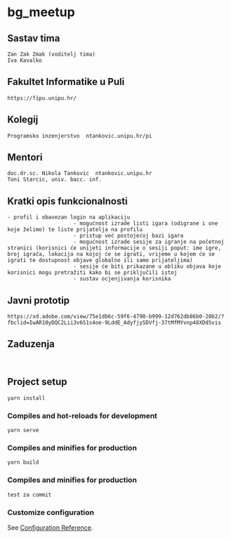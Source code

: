 # bg_meetup

## Sastav tima
```
Zan Zak Zmak (voditelj tima)
Iva Kavalko
```
## Fakultet Informatike u Puli
```
https://fipu.unipu.hr/
```
## Kolegij
```
Programsko inzenjerstvo  ntankovic.unipu.hr/pi
```
## Mentori
```
doc.dr.sc. Nikola Tankovic  ntankovic.unipu.hr
Toni Starcic, univ. bacc. inf.
```
## Kratki opis funkcionalnosti
```
- profil i obavezan login na aplikaciju
			         - mogućnost izrade listi igara (odigrane i one koje želimo) te liste prijatelja na profilu
			         - pristup već postojećoj bazi igara
			         - mogućnost izrade sesije za igranje na početnoj stranici (korisnici će unijeti informacije o sesiji poput: ime igre, broj igrača, lokacija na kojoj će se igrati, vrijeme u kojem će se igrati te dostupnost objave globalno ili samo prijateljima)
			         - sesije će biti prikazane u obliku objava koje korisnici mogu pretražiti kako bi se priključili istoj
			         - sustav ocjenjivanja korisnika
```
## Javni prototip
```
https://xd.adobe.com/view/75e1db6c-59f6-4790-b999-12d762db86b0-20b2/?fbclid=IwAR10yDQC2Lii3v6S1s4oe-9LddE_AdyfjySDVfj-37tMfMYvnp48XDdSvis
```
## Zaduzenja
```
 
```
## Project setup
```
yarn install
```

### Compiles and hot-reloads for development
```
yarn serve
```

### Compiles and minifies for production
```
yarn build
```
### Compiles and minifies for production
```
test za commit
```

### Customize configuration
See [Configuration Reference](https://cli.vuejs.org/config/).
